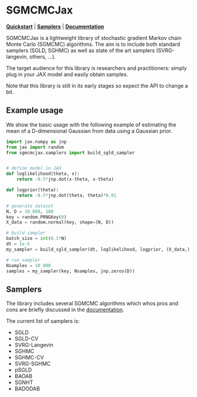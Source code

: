 # SGMCMCJax

[**Quickstart**](#example-usage) | [**Samplers**](#samplers) | [**Documentation**](https://sgmcmcjax.readthedocs.io/en/latest/index.html)

SGMCMCJax is a lightweight library of stochastic gradient Markov chain Monte Carlo (SGMCMC) algorithms. The aim is to include both standard samplers (SGLD, SGHMC) as well as state of the art samplers (SVRG-langevin, others, ...).

The target audience for this library is researchers and practitioners: simply plug in your JAX model and easily obtain samples.

Note that this library is still in its early stages so expect the API to change a bit.

## Example usage

We show the basic usage with the following example of estimating the mean of a D-dimensional Gaussian from data using a Gaussian prior.

```python
import jax.numpy as jnp
from jax import random
from sgmcmcjax.samplers import build_sgld_sampler


# define model in JAX
def loglikelihood(theta, x):
    return -0.5*jnp.dot(x-theta, x-theta)

def logprior(theta):
    return -0.5*jnp.dot(theta, theta)*0.01

# generate dataset
N, D = 10_000, 100
key = random.PRNGKey(0)
X_data = random.normal(key, shape=(N, D))

# build sampler
batch_size = int(0.1*N)
dt = 1e-5
my_sampler = build_sgld_sampler(dt, loglikelihood, logprior, (X_data,), batch_size)

# run sampler
Nsamples = 10_000
samples = my_sampler(key, Nsamples, jnp.zeros(D))
```

## Samplers

The library includes several SGMCMC algorithms which whos pros and cons are briefly discussed in the [documentation](https://sgmcmcjax.readthedocs.io/en/latest/all_samplers.html).

The current list of samplers is:

- SGLD
- SGLD-CV
- SVRG-Langevin
- SGHMC
- SGHMC-CV
- SVRG-SGHMC
- pSGLD
- BAOAB
- SGNHT
- BADODAB
